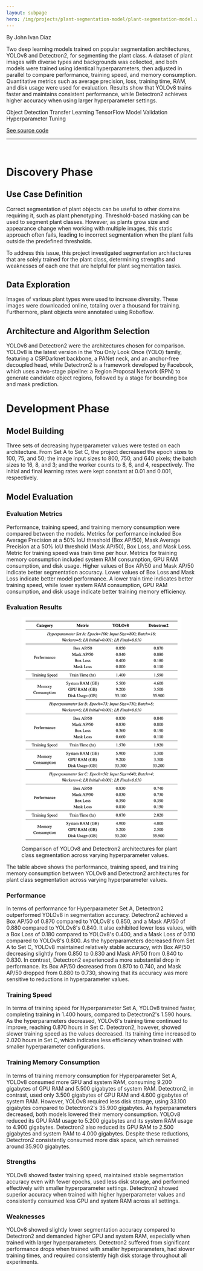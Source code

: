 ```yaml
---
layout: subpage
hero: /img/projects/plant-segmentation-model/plant-segmentation-model.webp
---
```


<title>Comparing YOLOv8 and Detectron2 Architectures for Plant Class Segmentation Using Transfer Learning</title>

By John Ivan Diaz

Two deep learning models trained on popular segmentation architectures, YOLOv8 and Detectron2, for segmenting the plant class. A dataset of plant images with diverse types and backgrounds was collected, and both models were trained using identical hyperparameters, then adjusted in parallel to compare performance, training speed, and memory consumption. Quantitative metrics such as average precision, loss, training time, RAM, and disk usage were used for evaluation. Results show that YOLOv8 trains faster and maintains consistent performance, while Detectron2 achieves higher accuracy when using larger hyperparameter settings.

<tag>Object Detection</tag>
<tag>Transfer Learning</tag>
<tag>TensorFlow</tag>
<tag>Model Validation</tag>
<tag>Hyperparameter Tuning</tag>

<a href="https://github.com/ivanintelligence/comparing-yolov8-and-detectron2-architectures-for-plant-class-segmentation-using-transfer-learning" class="arrow-link">See source code</a>

<hr class="hr-custom">
<br>

<h1>Discovery Phase</h1>

<h2>Use Case Definition</h2>

Correct segmentation of plant objects can be useful to other domains requiring it, such as plant phenotyping. Threshold-based masking can be used to segment plant classes. However, as plants grow size and appearance change when working with multiple images, this static approach often fails, leading to incorrect segmentation when the plant falls outside the predefined thresholds.

To address this issue, this project investigated segmentation architectures that are solely trained for the plant class, determining strengths and weaknesses of each one that are helpful for plant segmentation tasks.

<h2>Data Exploration</h2>

Images of various plant types were used to increase diversity. These images were downloaded online, totaling over a thousand for training. Furthermore, plant objects were annotated using Roboflow.

<h2>Architecture and Algorithm Selection</h2>

YOLOv8 and Detectron2 were the architectures chosen for comparison. YOLOv8 is the latest version in the You Only Look Once (YOLO) family, featuring a CSPDarknet backbone, a PANet neck, and an anchor-free decoupled head, while Detectron2 is a framework developed by Facebook, which uses a two-stage pipeline: a Region Proposal Network (RPN) to generate candidate object regions, followed by a stage for bounding box and mask prediction.

<h1>Development Phase</h1>

<h2>Model Building</h2>

Three sets of decreasing hyperparameter values were tested on each architecture. From Set A to Set C, the project decreased the epoch sizes to 100, 75, and 50; the image input sizes to 800, 750, and 640 pixels; the batch sizes to 16, 8, and 3; and the worker counts to 8, 6, and 4, respectively. The initial and final learning rates were kept constant at 0.01 and 0.001, respectively.

<h2>Model Evaluation</h2>

<h3>Evaluation Metrics</h3>

Performance, training speed, and training memory consumption were compared between the models. Metrics for performance included Box Average Precision at a 50% IoU threshold (Box AP/50), Mask Average Precision at a 50% IoU threshold (Mask AP/50), Box Loss, and Mask Loss. Metric for training speed was train time per hour. Metrics for training memory consumption included system RAM consumption, GPU RAM consumption, and disk usage. Higher values of Box AP/50 and Mask AP/50 indicate better segmentation accuracy. Lower values of Box Loss and Mask Loss indicate better model performance. A lower train time indicates better training speed, while lower system RAM consumption, GPU RAM consumption, and disk usage indicate better training memory efficiency.

<h3>Evaluation Results</h3>

<figure style="--img-max: 480px;">
  <img src="/img/projects/plant-segmentation-model/evaluation-results.webp">
  <figcaption>Comparison of YOLOv8 and Detectron2 architectures for plant class segmentation across varying hyperparameter values.</figcaption>
</figure>

The table above shows the performance, training speed, and training memory consumption between YOLOv8 and Detectron2 architectures for plant class segmentation across varying hyperparameter values.

<h3>Performance</h3>

In terms of performance for Hyperparameter Set A, Detectron2 outperformed YOLOv8 in segmentation accuracy. Detectron2 achieved a Box AP/50 of 0.870 compared to YOLOv8's 0.850, and a Mask AP/50 of 0.880 compared to YOLOv8's 0.840. It also exhibited lower loss values, with a Box Loss of 0.180 compared to YOLOv8's 0.400, and a Mask Loss of 0.110 compared to YOLOv8's 0.800. As the hyperparameters decreased from Set A to Set C, YOLOv8 maintained relatively stable accuracy, with Box AP/50 decreasing slightly from 0.850 to 0.830 and Mask AP/50 from 0.840 to 0.830. In contrast, Detectron2 experienced a more substantial drop in performance. Its Box AP/50 decreased from 0.870 to 0.740, and Mask AP/50 dropped from 0.880 to 0.730, showing that its accuracy was more sensitive to reductions in hyperparameter values.

<h3>Training Speed</h3>

In terms of training speed for Hyperparameter Set A, YOLOv8 trained faster, completing training in 1.400 hours, compared to Detectron2's 1.590 hours. As the hyperparameters decreased, YOLOv8's training time continued to improve, reaching 0.870 hours in Set C. Detectron2, however, showed slower training speed as the values decreased. Its training time increased to 2.020 hours in Set C, which indicates less efficiency when trained with smaller hyperparameter configurations.

<h3>Training Memory Consumption</h3>

In terms of training memory consumption for Hyperparameter Set A, YOLOv8 consumed more GPU and system RAM, consuming 9.200 gigabytes of GPU RAM and 5.500 gigabytes of system RAM. Detectron2, in contrast, used only 3.500 gigabytes of GPU RAM and 4.600 gigabytes of system RAM. However, YOLOv8 required less disk storage, using 33.100 gigabytes compared to Detectron2's 35.900 gigabytes. As hyperparameters decreased, both models lowered their memory consumption. YOLOv8 reduced its GPU RAM usage to 5.200 gigabytes and its system RAM usage to 4.900 gigabytes. Detectron2 also reduced its GPU RAM to 2.500 gigabytes and system RAM to 4.000 gigabytes. Despite these reductions, Detectron2 consistently consumed more disk space, which remained around 35.900 gigabytes.

<h3>Strengths</h3>

YOLOv8 showed faster training speed, maintained stable segmentation accuracy even with fewer epochs, used less disk storage, and performed effectively with smaller hyperparameter settings. Detectron2 showed superior accuracy when trained with higher hyperparameter values and consistently consumed less GPU and system RAM across all settings.

<h3>Weaknesses</h3>

YOLOv8 showed slightly lower segmentation accuracy compared to Detectron2 and demanded higher GPU and system RAM, especially when trained with larger hyperparameters. Detectron2 suffered from significant performance drops when trained with smaller hyperparameters, had slower training times, and required consistently high disk storage throughout all experiments.